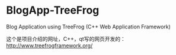 BlogApp-TreeFrog
================

Blog Application using TreeFrog (C++ Web Application Framework)

这个是项目介绍的网址，C++，qt写的网页开发的：http://www.treefrogframework.org/
